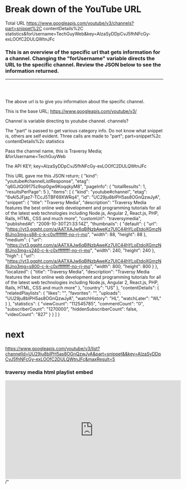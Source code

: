 # Break down of the YouTube URL

Total URL
https://www.googleapis.com/youtube/v3/channels?part=snippet%2C contentDetails%2C statistics&forUsername=TechGuyWeb&key=AIzaSyDDpCvJ5fhNFcGy-exLOOfC2DULQWtnJFc

### This is an overview of the specific url that gets information for a channel. Changing the "forUsername" variable directs the URL to the specific channel. Review the JSON below to see the information returned.

<hr><br><br>

The above url is to give you information about the specific channel.

This is the base URL;
https://www.googleapis.com/youtube/v3/

Channel is variable directing to youtube channel.
channels?

The "part" is passed to get various category info. Do not know what snippet is, others are self evident. Three calls are made to "part";
part=snippet%2c contentDetails%2c statistics

Pass the channel name, this is Traversy Media;
&forUsername=TechGuyWeb

The API KEY;
key=AIzaSyDDpCvJ5fhNFcGy-exLOOfC2DULQWtnJFc

This URL gave me this JSON return;
{
"kind": "youtube#channelListResponse",
"etag": "q6GJtQ09175z9op0gw9KoqqkyM8",
"pageInfo": {
"totalResults": 1,
"resultsPerPage": 5
},
"items": [
{
"kind": "youtube#channel",
"etag": "6vAI5JFjaz7-TCcJ5TBF69XWRq4",
"id": "UC29ju8bIPH5as8OGnQzwJyA",
"snippet": {
"title": "Traversy Media",
"description": "Traversy Media features the best online web development and programming tutorials for all of the latest web technologies including Node.js, Angular 2, React.js, PHP, Rails, HTML, CSS and much more",
"customUrl": "traversymedia",
"publishedAt": "2009-10-30T21:33:14Z",
"thumbnails": {
"default": {
"url": "https://yt3.ggpht.com/a/AATXAJw6qBlNzbAweKz7UlC44hYLoEtdoXGmzN8IJno3mg=s88-c-k-c0xffffffff-no-rj-mo",
"width": 88,
"height": 88
},
"medium": {
"url": "https://yt3.ggpht.com/a/AATXAJw6qBlNzbAweKz7UlC44hYLoEtdoXGmzN8IJno3mg=s240-c-k-c0xffffffff-no-rj-mo",
"width": 240,
"height": 240
},
"high": {
"url": "https://yt3.ggpht.com/a/AATXAJw6qBlNzbAweKz7UlC44hYLoEtdoXGmzN8IJno3mg=s800-c-k-c0xffffffff-no-rj-mo",
"width": 800,
"height": 800
}
},
"localized": {
"title": "Traversy Media",
"description": "Traversy Media features the best online web development and programming tutorials for all of the latest web technologies including Node.js, Angular 2, React.js, PHP, Rails, HTML, CSS and much more"
},
"country": "US"
},
"contentDetails": {
"relatedPlaylists": {
"likes": "",
"favorites": "",
"uploads": "UU29ju8bIPH5as8OGnQzwJyA",
"watchHistory": "HL",
"watchLater": "WL"
}
},
"statistics": {
"viewCount": "112545785",
"commentCount": "0",
"subscriberCount": "1270000",
"hiddenSubscriberCount": false,
"videoCount": "827"
}
}
]
}

# next

https://www.googleapis.com/youtube/v3/list?channelId=UU29ju8bIPH5as8OGnQzwJyA&part=snippet&&key=AIzaSyDDpCvJ5fhNFcGy-exLOOfC2DULQWtnJFc&maxResult=5

### traversy media html playlist embed

<iframe width="560" height="315" src="https://www.youtube.com/embed/videoseries?list=PLillGF-RfqbZTASqIqdvm1R5mLrQq79CU" frameborder="0" allow="accelerometer; autoplay; clipboard-write; e"ncrypted-media; gyroscope; picture-in-picture" allowfullscreen></iframe>
/"
